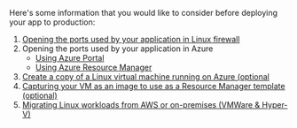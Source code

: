 Here's some information that you would like to consider before deploying your app to production:

1. [Opening the ports used by your application in Linux firewall](./opening-ports-in-centos.md)
2. Opening the ports used by your application in Azure
    - [Using Azure Portal](./opening-ports-in-azure-portal.md)
    - [Using Azure Resource Manager](./opening-ports-in-arm.md)
3. [Create a copy of a Linux virtual machine running on Azure (optional](./create-copy-azure-linux-vm.md)
4. [Capturing your VM as an image to use as a Resource Manager template (optional)](./capture-azure-vm.md)
5. [Migrating Linux workloads from AWS or on-premises (VMWare & Hyper-V)](./migrating-to-azure-with-asr.md)
